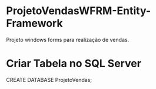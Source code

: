 # ProjetoVendasWFRM-Entity-Framework
 Projeto windows forms para realização de vendas.
 
# Criar Tabela no SQL Server
CREATE DATABASE ProjetoVendas;